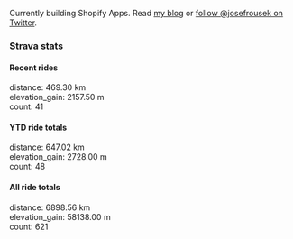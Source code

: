 Currently building Shopify Apps. Read [my blog](https://blog.rousek.name/) or [follow @josefrousek on Twitter](https://twitter.com/josefrousek).

### Strava stats

<!-- strava_stats starts -->
#### Recent rides

distance: 469.30 km  
elevation_gain: 2157.50 m  
count: 41


#### YTD ride totals

distance: 647.02 km  
elevation_gain: 2728.00 m  
count: 48


#### All ride totals

distance: 6898.56 km  
elevation_gain: 58138.00 m  
count: 621


<!-- strava_stats ends -->